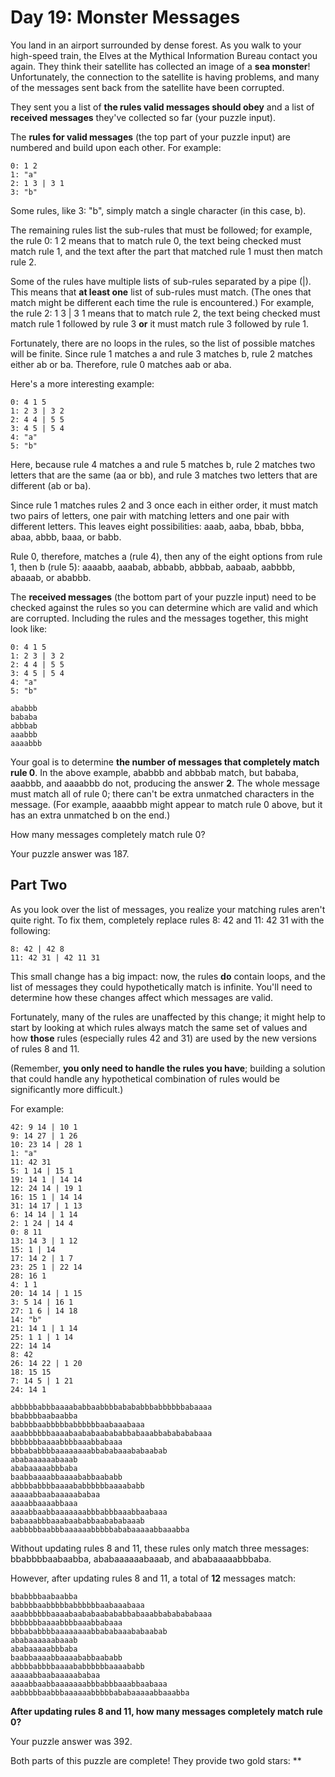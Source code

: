 # Day 19: Monster Messages

You land in an airport surrounded by dense forest. As you walk to your high-speed train, the Elves at the Mythical
Information Bureau contact you again. They think their satellite has collected an image of a **sea monster**!
Unfortunately, the connection to the satellite is having problems, and many of the messages sent back from the satellite
have been corrupted.

They sent you a list of **the rules valid messages should obey** and a list of **received messages** they've collected
so far (your puzzle input).

The **rules for valid messages** (the top part of your puzzle input) are numbered and build upon each other. For
example:

```
0: 1 2
1: "a"
2: 1 3 | 3 1
3: "b"
```

Some rules, like 3: "b", simply match a single character (in this case, b).

The remaining rules list the sub-rules that must be followed; for example, the rule 0: 1 2 means that to match rule 0,
the text being checked must match rule 1, and the text after the part that matched rule 1 must then match rule 2.

Some of the rules have multiple lists of sub-rules separated by a pipe (|). This means that **at least one** list of
sub-rules must match. (The ones that match might be different each time the rule is encountered.) For example, the rule
2: 1 3 | 3 1 means that to match rule 2, the text being checked must match rule 1 followed by rule 3 **or**
it must match rule 3 followed by rule 1.

Fortunately, there are no loops in the rules, so the list of possible matches will be finite. Since rule 1 matches a and
rule 3 matches b, rule 2 matches either ab or ba. Therefore, rule 0 matches aab or aba.

Here's a more interesting example:

```
0: 4 1 5
1: 2 3 | 3 2
2: 4 4 | 5 5
3: 4 5 | 5 4
4: "a"
5: "b"
```

Here, because rule 4 matches a and rule 5 matches b, rule 2 matches two letters that are the same (aa or bb), and rule 3
matches two letters that are different (ab or ba).

Since rule 1 matches rules 2 and 3 once each in either order, it must match two pairs of letters, one pair with matching
letters and one pair with different letters. This leaves eight possibilities: aaab, aaba, bbab, bbba, abaa, abbb, baaa,
or babb.

Rule 0, therefore, matches a (rule 4), then any of the eight options from rule 1, then b (rule 5): aaaabb, aaabab,
abbabb, abbbab, aabaab, aabbbb, abaaab, or ababbb.

The **received messages** (the bottom part of your puzzle input) need to be checked against the rules so you can
determine which are valid and which are corrupted. Including the rules and the messages together, this might look like:

```
0: 4 1 5
1: 2 3 | 3 2
2: 4 4 | 5 5
3: 4 5 | 5 4
4: "a"
5: "b"

ababbb
bababa
abbbab
aaabbb
aaaabbb
```

Your goal is to determine **the number of messages that completely match rule 0**. In the above example, ababbb and
abbbab match, but bababa, aaabbb, and aaaabbb do not, producing the answer **2**. The whole message must match all of
rule 0; there can't be extra unmatched characters in the message. (For example, aaaabbb might appear to match rule 0
above, but it has an extra unmatched b on the end.)

How many messages completely match rule 0?

Your puzzle answer was 187.

## Part Two

As you look over the list of messages, you realize your matching rules aren't quite right. To fix them, completely
replace rules 8: 42 and 11: 42 31 with the following:

```
8: 42 | 42 8
11: 42 31 | 42 11 31
```

This small change has a big impact: now, the rules **do** contain loops, and the list of messages they could
hypothetically match is infinite. You'll need to determine how these changes affect which messages are valid.

Fortunately, many of the rules are unaffected by this change; it might help to start by looking at which rules always
match the same set of values and how **those** rules (especially rules 42 and 31) are used by the new versions of rules
8 and 11.

(Remember, **you only need to handle the rules you have**; building a solution that could handle any hypothetical
combination of rules would be significantly more difficult.)

For example:

```
42: 9 14 | 10 1
9: 14 27 | 1 26
10: 23 14 | 28 1
1: "a"
11: 42 31
5: 1 14 | 15 1
19: 14 1 | 14 14
12: 24 14 | 19 1
16: 15 1 | 14 14
31: 14 17 | 1 13
6: 14 14 | 1 14
2: 1 24 | 14 4
0: 8 11
13: 14 3 | 1 12
15: 1 | 14
17: 14 2 | 1 7
23: 25 1 | 22 14
28: 16 1
4: 1 1
20: 14 14 | 1 15
3: 5 14 | 16 1
27: 1 6 | 14 18
14: "b"
21: 14 1 | 1 14
25: 1 1 | 1 14
22: 14 14
8: 42
26: 14 22 | 1 20
18: 15 15
7: 14 5 | 1 21
24: 14 1

abbbbbabbbaaaababbaabbbbabababbbabbbbbbabaaaa
bbabbbbaabaabba
babbbbaabbbbbabbbbbbaabaaabaaa
aaabbbbbbaaaabaababaabababbabaaabbababababaaa
bbbbbbbaaaabbbbaaabbabaaa
bbbababbbbaaaaaaaabbababaaababaabab
ababaaaaaabaaab
ababaaaaabbbaba
baabbaaaabbaaaababbaababb
abbbbabbbbaaaababbbbbbaaaababb
aaaaabbaabaaaaababaa
aaaabbaaaabbaaa
aaaabbaabbaaaaaaabbbabbbaaabbaabaaa
babaaabbbaaabaababbaabababaaab
aabbbbbaabbbaaaaaabbbbbababaaaaabbaaabba
```

Without updating rules 8 and 11, these rules only match three messages: bbabbbbaabaabba, ababaaaaaabaaab, and
ababaaaaabbbaba.

However, after updating rules 8 and 11, a total of **12** messages match:

```
bbabbbbaabaabba
babbbbaabbbbbabbbbbbaabaaabaaa
aaabbbbbbaaaabaababaabababbabaaabbababababaaa
bbbbbbbaaaabbbbaaabbabaaa
bbbababbbbaaaaaaaabbababaaababaabab
ababaaaaaabaaab
ababaaaaabbbaba
baabbaaaabbaaaababbaababb
abbbbabbbbaaaababbbbbbaaaababb
aaaaabbaabaaaaababaa
aaaabbaabbaaaaaaabbbabbbaaabbaabaaa
aabbbbbaabbbaaaaaabbbbbababaaaaabbaaabba
```

**After updating rules 8 and 11, how many messages completely match rule 0?**

Your puzzle answer was 392.

Both parts of this puzzle are complete! They provide two gold stars: **

